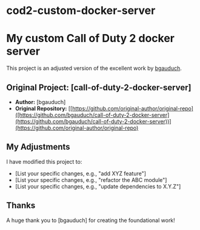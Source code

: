 # cod2-custom-docker-server

# My custom Call of Duty 2 docker server

This project is an adjusted version of the excellent work by [bgauduch](https://github.com/original-author/original-repo(https://github.com/bgauduch/call-of-duty-2-docker-server)).

## Original Project: [call-of-duty-2-docker-server]
* **Author:** [bgauduch]
* **Original Repository:** [[https://github.com/original-author/original-repo]([https://github.com/bgauduch/call-of-duty-2-docker-server](https://github.com/bgauduch/call-of-duty-2-docker-server))](https://github.com/original-author/original-repo)

## My Adjustments
I have modified this project to:
* [List your specific changes, e.g., "add XYZ feature"]
* [List your specific changes, e.g., "refactor the ABC module"]
* [List your specific changes, e.g., "update dependencies to X.Y.Z"]

## Thanks
A huge thank you to [bgauduch] for creating the foundational work!
